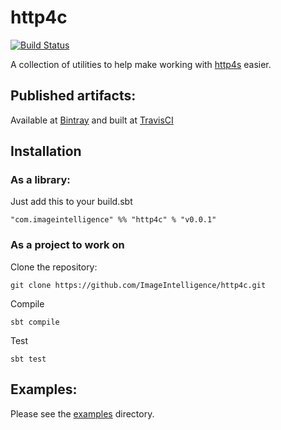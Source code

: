 # http4c

[![Build Status](https://travis-ci.org/ImageIntelligence/http4c.svg?branch=master)](https://travis-ci.org/ImageIntelligence/http4c)

A collection of utilities to help make working with [http4s](http4s.org) easier.

## Published artifacts:

Available at [Bintray](https://bintray.com/imageintelligence/maven/http4c) and built at [TravisCI](https://travis-ci.com/ImageIntelligence/http4c)

## Installation

### As a library:

Just add this to your build.sbt

```
"com.imageintelligence" %% "http4c" % "v0.0.1"
```

### As a project to work on

Clone the repository:

```
git clone https://github.com/ImageIntelligence/http4c.git
```

Compile

```
sbt compile
```

Test

```
sbt test
```

## Examples:

Please see the [examples](https://github.com/ImageIntelligence/http4c/tree/master/src/main/scala/com/ii/http4c/examples) directory.


